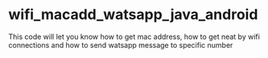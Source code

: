 # wifi_macadd_watsapp_java_android
This code will let you know how to get mac address, how to get neat by wifi connections and how to send watsapp message to specific number
